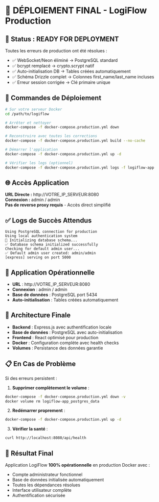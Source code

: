 # 🚀 DÉPLOIEMENT FINAL - LogiFlow Production

## 🎯 Status : READY FOR DEPLOYMENT

Toutes les erreurs de production ont été résolues :
- ✅ WebSocket/Neon éliminé → PostgreSQL standard
- ✅ bcrypt remplacé → crypto.scrypt natif
- ✅ Auto-initialisation DB → Tables créées automatiquement
- ✅ Schéma Drizzle complet → Colonnes first_name/last_name incluses
- ✅ Erreur session corrigée → Clé primaire unique

## 🚀 Commandes de Déploiement

```bash
# Sur votre serveur Docker
cd /path/to/logiflow

# Arrêter et nettoyer
docker-compose -f docker-compose.production.yml down

# Reconstruire avec toutes les corrections
docker-compose -f docker-compose.production.yml build --no-cache

# Démarrer l'application
docker-compose -f docker-compose.production.yml up -d

# Vérifier les logs (optionnel)
docker-compose -f docker-compose.production.yml logs -f logiflow-app
```

## 🌐 Accès Application

**URL Directe :** http://VOTRE_IP_SERVEUR:8080  
**Connexion :** admin / admin  
**Pas de reverse proxy requis** - Accès direct simplifié

## ✅ Logs de Succès Attendus

```
Using PostgreSQL connection for production
Using local authentication system
🔄 Initializing database schema...
✅ Database schema initialized successfully
Checking for default admin user...
✅ Default admin user created: admin/admin
[express] serving on port 5000
```

## 🎯 Application Opérationnelle

- **URL** : http://VOTRE_IP_SERVEUR:8080
- **Connexion** : admin / admin
- **Base de données** : PostgreSQL port 5434
- **Auto-initialisation** : Tables créées automatiquement

## 🔧 Architecture Finale

- **Backend** : Express.js avec authentification locale
- **Base de données** : PostgreSQL avec auto-initialisation
- **Frontend** : React optimisé pour production
- **Docker** : Configuration complète avec health checks
- **Volumes** : Persistance des données garantie

## 📋 En Cas de Problème

Si des erreurs persistent :

1. **Supprimer complètement le volume** :
```bash
docker-compose -f docker-compose.production.yml down -v
docker volume rm logiflow-app_postgres_data
```

2. **Redémarrer proprement** :
```bash
docker-compose -f docker-compose.production.yml up -d
```

3. **Vérifier la santé** :
```bash
curl http://localhost:8080/api/health
```

## 🎊 Résultat Final

Application LogiFlow **100% opérationnelle** en production Docker avec :
- Compte administrateur fonctionnel
- Base de données initialisée automatiquement  
- Toutes les dépendances résolues
- Interface utilisateur complète
- Authentification sécurisée